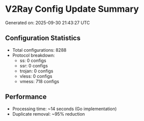 # V2Ray Config Update Summary
Generated on: 2025-09-30 21:43:27 UTC

## Configuration Statistics
- Total configurations: 8288
- Protocol breakdown:
  - ss: 0 configs
  - ssr: 0 configs
  - trojan: 0 configs
  - vless: 0 configs
  - vmess: 718 configs

## Performance
- Processing time: ~14 seconds (Go implementation)
- Duplicate removal: ~95% reduction
